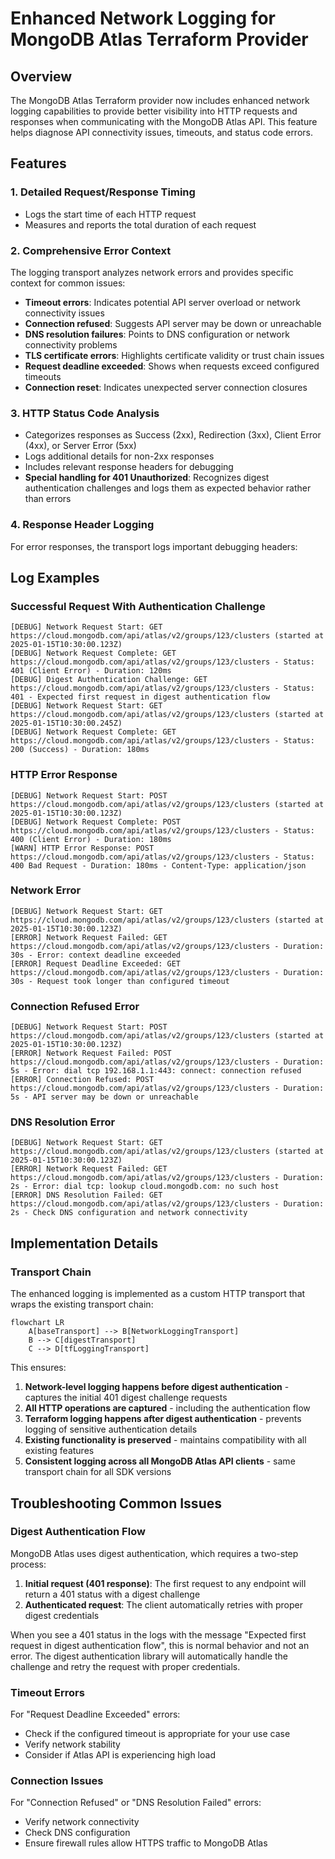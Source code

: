 # Enhanced Network Logging for MongoDB Atlas Terraform Provider

## Overview

The MongoDB Atlas Terraform provider now includes enhanced network logging capabilities to provide better visibility into HTTP requests and responses when communicating with the MongoDB Atlas API. This feature helps diagnose API connectivity issues, timeouts, and status code errors.

## Features

### 1. Detailed Request/Response Timing
- Logs the start time of each HTTP request
- Measures and reports the total duration of each request

### 2. Comprehensive Error Context
The logging transport analyzes network errors and provides specific context for common issues:

- **Timeout errors**: Indicates potential API server overload or network connectivity issues
- **Connection refused**: Suggests API server may be down or unreachable
- **DNS resolution failures**: Points to DNS configuration or network connectivity problems
- **TLS certificate errors**: Highlights certificate validity or trust chain issues
- **Request deadline exceeded**: Shows when requests exceed configured timeouts
- **Connection reset**: Indicates unexpected server connection closures

### 3. HTTP Status Code Analysis
- Categorizes responses as Success (2xx), Redirection (3xx), Client Error (4xx), or Server Error (5xx)
- Logs additional details for non-2xx responses
- Includes relevant response headers for debugging
- **Special handling for 401 Unauthorized**: Recognizes digest authentication challenges and logs them as expected behavior rather than errors

### 4. Response Header Logging
For error responses, the transport logs important debugging headers:

## Log Examples

### Successful Request With Authentication Challenge
```
[DEBUG] Network Request Start: GET https://cloud.mongodb.com/api/atlas/v2/groups/123/clusters (started at 2025-01-15T10:30:00.123Z)
[DEBUG] Network Request Complete: GET https://cloud.mongodb.com/api/atlas/v2/groups/123/clusters - Status: 401 (Client Error) - Duration: 120ms
[DEBUG] Digest Authentication Challenge: GET https://cloud.mongodb.com/api/atlas/v2/groups/123/clusters - Status: 401 - Expected first request in digest authentication flow
[DEBUG] Network Request Start: GET https://cloud.mongodb.com/api/atlas/v2/groups/123/clusters (started at 2025-01-15T10:30:00.245Z)
[DEBUG] Network Request Complete: GET https://cloud.mongodb.com/api/atlas/v2/groups/123/clusters - Status: 200 (Success) - Duration: 180ms
```

### HTTP Error Response
```
[DEBUG] Network Request Start: POST https://cloud.mongodb.com/api/atlas/v2/groups/123/clusters (started at 2025-01-15T10:30:00.123Z)
[DEBUG] Network Request Complete: POST https://cloud.mongodb.com/api/atlas/v2/groups/123/clusters - Status: 400 (Client Error) - Duration: 180ms
[WARN] HTTP Error Response: POST https://cloud.mongodb.com/api/atlas/v2/groups/123/clusters - Status: 400 Bad Request - Duration: 180ms - Content-Type: application/json
```

### Network Error
```
[DEBUG] Network Request Start: GET https://cloud.mongodb.com/api/atlas/v2/groups/123/clusters (started at 2025-01-15T10:30:00.123Z)
[ERROR] Network Request Failed: GET https://cloud.mongodb.com/api/atlas/v2/groups/123/clusters - Duration: 30s - Error: context deadline exceeded
[ERROR] Request Deadline Exceeded: GET https://cloud.mongodb.com/api/atlas/v2/groups/123/clusters - Duration: 30s - Request took longer than configured timeout
```

### Connection Refused Error
```
[DEBUG] Network Request Start: POST https://cloud.mongodb.com/api/atlas/v2/groups/123/clusters (started at 2025-01-15T10:30:00.123Z)
[ERROR] Network Request Failed: POST https://cloud.mongodb.com/api/atlas/v2/groups/123/clusters - Duration: 5s - Error: dial tcp 192.168.1.1:443: connect: connection refused
[ERROR] Connection Refused: POST https://cloud.mongodb.com/api/atlas/v2/groups/123/clusters - Duration: 5s - API server may be down or unreachable
```

### DNS Resolution Error
```
[DEBUG] Network Request Start: GET https://cloud.mongodb.com/api/atlas/v2/groups/123/clusters (started at 2025-01-15T10:30:00.123Z)
[ERROR] Network Request Failed: GET https://cloud.mongodb.com/api/atlas/v2/groups/123/clusters - Duration: 2s - Error: dial tcp: lookup cloud.mongodb.com: no such host
[ERROR] DNS Resolution Failed: GET https://cloud.mongodb.com/api/atlas/v2/groups/123/clusters - Duration: 2s - Check DNS configuration and network connectivity
```

## Implementation Details

### Transport Chain
The enhanced logging is implemented as a custom HTTP transport that wraps the existing transport chain:

```mermaid
flowchart LR
    A[baseTransport] --> B[NetworkLoggingTransport]
    B --> C[digestTransport]
    C --> D[tfLoggingTransport]
```

This ensures:
1. **Network-level logging happens before digest authentication** - captures the initial 401 digest challenge requests
2. **All HTTP operations are captured** - including the authentication flow
3. **Terraform logging happens after digest authentication** - prevents logging of sensitive authentication details
4. **Existing functionality is preserved** - maintains compatibility with all existing features
5. **Consistent logging across all MongoDB Atlas API clients** - same transport chain for all SDK versions

## Troubleshooting Common Issues

### Digest Authentication Flow
MongoDB Atlas uses digest authentication, which requires a two-step process:
1. **Initial request (401 response)**: The first request to any endpoint will return a 401 status with a digest challenge
2. **Authenticated request**: The client automatically retries with proper digest credentials

When you see a 401 status in the logs with the message "Expected first request in digest authentication flow", this is normal behavior and not an error. The digest authentication library will automatically handle the challenge and retry the request with proper credentials.

### Timeout Errors
For "Request Deadline Exceeded" errors:
- Check if the configured timeout is appropriate for your use case
- Verify network stability
- Consider if Atlas API is experiencing high load

### Connection Issues
For "Connection Refused" or "DNS Resolution Failed" errors:
- Verify network connectivity
- Check DNS configuration
- Ensure firewall rules allow HTTPS traffic to MongoDB Atlas
